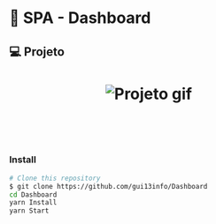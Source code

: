 # :pushpin: SPA - Dashboard

## :computer: Projeto
<h1 align="center">
<img src="https://github.com/gui13info/Dashboard/blob/master/screen/Dashboard%20DevMedia.gif" alt="Projeto gif" />
</h1>

<br/><br/><br/>
### Install
```bash
# Clone this repository
$ git clone https://github.com/gui13info/Dashboard
cd Dashboard
yarn Install
yarn Start

